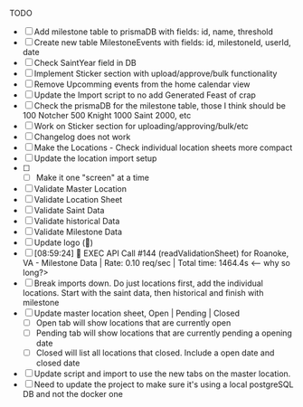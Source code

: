 TODO

- [ ] Add milestone table to prismaDB with fields: id, name, threshold
- [ ] Create new table MilestoneEvents with fields: id, milestoneId, userId, date
- [ ] Check SaintYear field in DB
- [ ] Implement Sticker section with upload/approve/bulk functionality
- [ ] Remove Upcomming events from the home calendar view
- [ ] Update the Import script to no add Generated Feast of crap
- [ ] Check the prismaDB for the milestone table, those I think should be
    100 Notcher
    500 Knight
    1000 Saint
    2000, etc
- [ ] Work on Sticker section for uploading/approving/bulk/etc
- [ ] Changelog does not work
- [ ] Make the Locations - Check individual location sheets more compact
- [ ] Update the location import setup
- [ ]  - [ ] Make it one "screen" at a time
  - [ ] Validate Master Location
  - [ ] Validate Location Sheet
  - [ ] Validate Saint Data
  - [ ] Validate historical Data
  - [ ] Validate Milestone Data
- [ ] Update logo (🍺)
- [ ] [08:59:24] 🚀 EXEC API Call #144 (readValidationSheet) for Roanoke, VA - Milestone Data | Rate: 0.10 req/sec | Total time: 1464.4s <-- why so long?>
- [ ] Break imports down. Do just locations first, add the individual locations. Start with the saint data, then historical and finish with milestone
- [ ] Update master location sheet, Open | Pending | Closed
  - [ ] Open tab will show locations that are currently open
  - [ ] Pending tab will show locations that are currently pending a opening date
  - [ ] Closed will list all locations that closed. Include a open date and closed date
- [ ] Update script and import to use the new tabs on the master location.
- [ ] Need to update the project to make sure it's using a local postgreSQL DB and not the docker one
